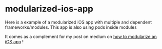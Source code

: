 # modularized-ios-app
Here is a example of a modularized iOS app with multiple and dependent frameworks/modules. This app is also using pods inside modules

It comes as a complement for my post on medium on [how to modularize an iOS app](https://medium.com/swlh/modularize-an-ios-application-919b30e41e3c) !
